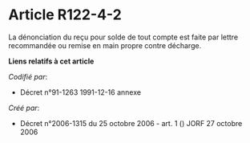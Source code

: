 # Article R122-4-2

La dénonciation du reçu pour solde de tout compte est faite par lettre recommandée ou remise en main propre contre décharge.

**Liens relatifs à cet article**

_Codifié par_:

  - Décret n°91-1263 1991-12-16 annexe

_Créé par_:

  - Décret n°2006-1315 du 25 octobre 2006 - art. 1 () JORF 27 octobre 2006
